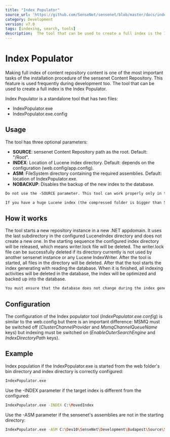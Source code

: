 ```yaml
---
title: "Index Populator"
source_url: 'https://github.com/SenseNet/sensenet/blob/master/docs/index-populator.md'
category: Development
version: v7.0
tags: [indexing, search, tools]
description:  The tool that can be used to create a full index is the Index Populator.
---
```


# Index Populator

Making full index of content repository content is one of the most important tasks of the installation procedure of the sensenet Content Repository. This feature is used frequently during development too. The tool that can be used to create a full index is the Index Populator.

Index Populator is a standalone tool that has two files:

- IndexPopulator.exe
- IndexPopulator.exe.config

## Usage

The tool has three optional parameters:

- **SOURCE**: sensenet Content Repository path as the root. Default: "/Root".
- **INDEX**: Location of Lucene index directory. Default: depends on the configuration (web.config/app.config).
- **ASM**: FileSystem directory containing the required assemblies. Default: location of IndexPopulator.exe.
- **NOBACKUP**: Disables the backup of the new index to the database.

```diff
Do not use the -SOURCE parameter. This tool can work properly only in the full index population mode.
```

```diff
If you have a huge Lucene index (the compressed folder is bigger than 500MB), you should consider switching off automatic index backup. In this case you should use the NOBACKUP parameter above to prevent the index populator to make a database backup. For index backup strategy for huge index, please visit the [Backup tool article](/docs/backup-tool).
```

## How it works

The tool starts a new repository instance in a new .NET appdomain. It uses the last subdirectory in the configured LuceneIndex directory and does not create a new one. In the starting sequence the configured index directory will be released, which means writer.lock file will be deleted. The writer.lock file can be successfully deleted if its directory currently is not used by another sensenet instance or any Lucene IndexWriter. After the tool is started, all files in the directory will be deleted. After that the tool starts the index generating with reading the database. When it is finished, all indexing activities will be deleted in the database, the index will be optimized and backed up into the database.

```diff
You must ensure that the database does not change during the index generation. After the generation is finished the full index must be copied to all NLB nodes.
```

## Configuration

The configuration of the Index populator tool (*IndexPopulator.exe.config*) is similar to the web.config but there is an important difference: MSMQ must be switched off (*ClusterChannelProvider* and *MsmqChannelQueueName* keys) but indexing must be switched on (*EnableOuterSearchEngine* and *IndexDirectoryPath* keys).

## Example

Index population if the IndexPopulator.exe is started from the web folder's bin directory and index directory is correctly configured:

```bash
IndexPopulator.exe
```

Use the -INDEX parameter if the target index is different from the configured:

```bash
IndexPopulator.exe -INDEX C:\MovedIndex
```

Use the -ASM parameter if the sensenet's assemblies are not in the starting directory:

```bash
IndexPopulator.exe -ASM C:\Dev10\SenseNet\Development\Budapest\Source\SenseNet\WebSite\bin
```